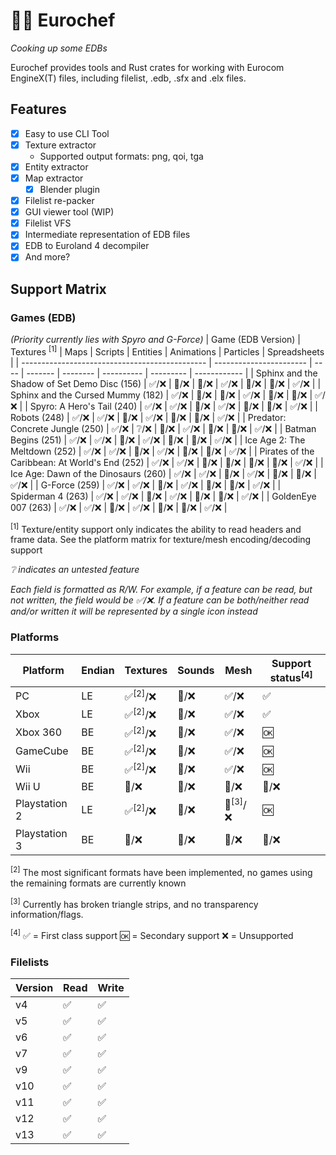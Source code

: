 # 👨‍🍳 Eurochef

_Cooking up some EDBs_

Eurochef provides tools and Rust crates for working with Eurocom EngineX(T) files, including filelist, .edb, .sfx and .elx files.

## Features

* [x] Easy to use CLI Tool
* [x] Texture extractor
  * Supported output formats: png, qoi, tga
* [x] Entity extractor
* [x] Map extractor
  * [x] Blender plugin
* [x] Filelist re-packer
* [x] GUI viewer tool (WIP)
* [x] Filelist VFS
* [x] Intermediate representation of EDB files
* [x] EDB to Euroland 4 decompiler
* [x] And more?

## Support Matrix

### Games (EDB)

_(Priority currently lies with Spyro and G-Force)_
| Game (EDB Version)                             | Textures <sup>[1]</sup> | Maps | Scripts | Entities | Animations | Particles | Spreadsheets |
| ---------------------------------------------- | ----------------------- | ---- | ------- | -------- | ---------- | --------- | ------------ |
| Sphinx and the Shadow of Set Demo Disc (156)   | ✅/❌                     | 🚧/❌    | 🚧/❌       | ✅/❌      | 🚧/❌          | 🚧/❌         | ✅/❌          |
| Sphinx and the Cursed Mummy (182)              | ✅/❌                     | 🚧/❌    | 🚧/❌       | ✅/❌      | 🚧/❌          | 🚧/❌         | ✅/❌          |
| Spyro: A Hero's Tail (240)                     | ✅/❌                     | ✅/❌  | 🚧/❌       | ✅/❌      | 🚧/❌          | 🚧/❌         | ✅/❌          |
| Robots (248)                                   | ✅/❌                     | ✅/❌  | 🚧/❌       | ✅/❌      | 🚧/❌          | 🚧/❌         | ✅/❌          |
| Predator: Concrete Jungle (250)                | ✅/❌                     | ❔/❌  | 🚧/❌       | ✅/❌      | 🚧/❌          | 🚧/❌         | ✅/❌          |
| Batman Begins (251)                            | ✅/❌                     | ✅/❌  | 🚧/❌       | ✅/❌      | 🚧/❌          | 🚧/❌         | ✅/❌          |
| Ice Age 2: The Meltdown (252)                  | ✅/❌                     | ✅/❌  | 🚧/❌       | ✅/❌      | 🚧/❌          | 🚧/❌         | ✅/❌          |
| Pirates of the Caribbean: At World's End (252) | ✅/❌                     | ✅/❌  | 🚧/❌       | 🚧/❌        | 🚧/❌          | 🚧/❌         | ✅/❌          |
| Ice Age: Dawn of the Dinosaurs (260)           | ✅/❌                     | ✅/❌  | 🚧/❌       | ✅/❌      | 🚧/❌          | 🚧/❌         | ✅/❌          |
| G-Force (259)                                  | ✅/❌                     | ✅/❌  | 🚧/❌       | ✅/❌      | 🚧/❌          | 🚧/❌         | ✅/❌          |
| Spiderman 4 (263)                              | ✅/❌                     | ✅/❌  | 🚧/❌       | ✅/❌      | 🚧/❌          | 🚧/❌         | ✅/❌          |
| GoldenEye 007 (263)                            | ✅/❌                     | ✅/❌  | 🚧/❌       | ✅/❌      | 🚧/❌          | 🚧/❌         | ✅/❌          |

<sup>[1]</sup> Texture/entity support only indicates the ability to read headers and frame data. See the platform matrix for texture/mesh encoding/decoding support

_❔ indicates an untested feature_

_Each field is formatted as R/W. For example, if a feature can be read, but not written, the field would be ✅/❌. If a feature can be both/neither read and/or written it will be represented by a single icon instead_

### Platforms

| Platform      | Endian | Textures          | Sounds | Mesh              | Support status<sup>[4]</sup> |
| ------------- | ------ | ----------------- | ------ | ----------------- | ---------------------------- |
| PC            | LE     | ✅<sup>[2]</sup>/❌ | 🚧/❌      | ✅/❌               | ✅                            |
| Xbox          | LE     | ✅<sup>[2]</sup>/❌ | 🚧/❌      | ✅/❌               | ✅                            |
| Xbox 360      | BE     | ✅<sup>[2]</sup>/❌ | 🚧/❌      | ✅/❌               | 🆗                            |
| GameCube      | BE     | ✅<sup>[2]</sup>/❌ | 🚧/❌      | ✅/❌               | 🆗                            |
| Wii           | BE     | ✅<sup>[2]</sup>/❌ | 🚧/❌      | ✅/❌               | 🆗                            |
| Wii U         | BE     | 🚧/❌                 | 🚧/❌      | 🚧/❌                 | 🚧/❌                            |
| Playstation 2 | LE     | ✅<sup>[2]</sup>/❌ | 🚧/❌      | 🚧<sup>[3]</sup>/❌ | 🆗                            |
| Playstation 3 | BE     | 🚧/❌                 | 🚧/❌      | 🚧/❌                 | 🚧/❌                            |

<sup>[2]</sup> The most significant formats have been implemented, no games using the remaining formats are currently known

<sup>[3]</sup> Currently has broken triangle strips, and no transparency information/flags.

<sup>[4]</sup> ✅ = First class support 🆗 = Secondary support ❌ = Unsupported

### Filelists

| Version | Read | Write |
| ------- | ---- | ----- |
| v4      | ✅    | ✅     |
| v5      | ✅    | ✅     |
| v6      | ✅    | ✅     |
| v7      | ✅    | ✅     |
| v9      | ✅    | ✅     |
| v10     | ✅    | ✅     |
| v11     | ✅    | ✅     |
| v12     | ✅    | ✅     |
| v13     | ✅    | ✅     |

<!-- ## Map extracting -->
<!-- TODO(cohae): Write this out into a guide on how to build/use CLI/GUI, not just for maps but also everything else -->
